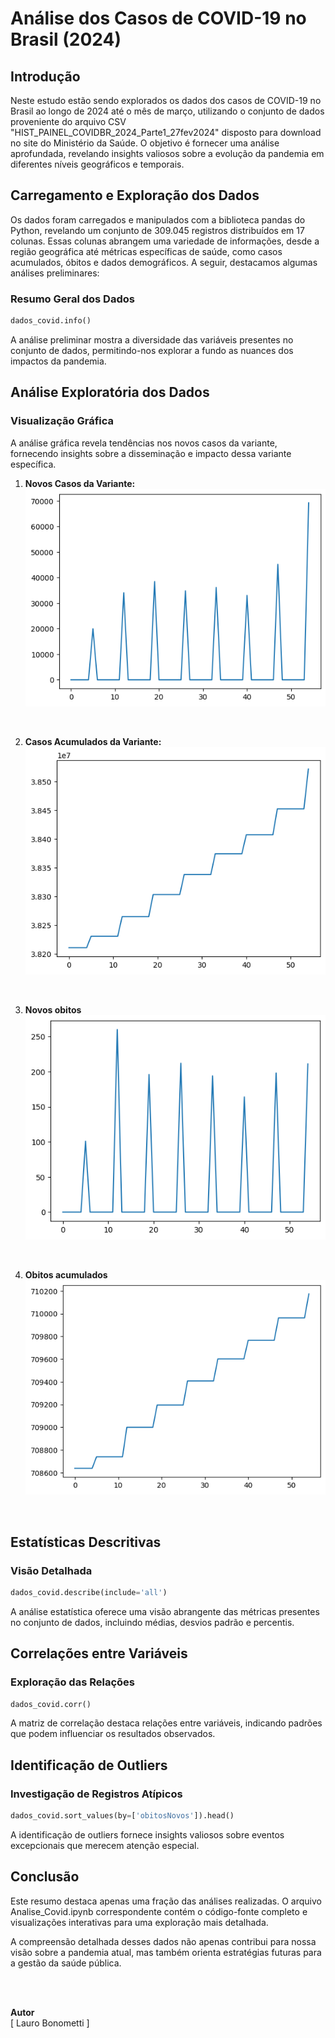 # Análise dos Casos de COVID-19 no Brasil (2024)

## Introdução

Neste estudo estão sendo explorados os dados dos casos de COVID-19 no Brasil ao longo de 2024 até o mês de março, utilizando o conjunto de dados proveniente do arquivo CSV "HIST_PAINEL_COVIDBR_2024_Parte1_27fev2024" disposto para download no site do Ministério da Saúde. O  objetivo é fornecer uma análise aprofundada, revelando insights valiosos sobre a evolução da pandemia em diferentes níveis geográficos e temporais.

## Carregamento e Exploração dos Dados

Os dados foram carregados e manipulados com a biblioteca pandas do Python, revelando um conjunto de 309.045 registros distribuídos em 17 colunas. Essas colunas abrangem uma variedade de informações, desde a região geográfica até métricas específicas de saúde, como casos acumulados, óbitos e dados demográficos. A seguir, destacamos algumas análises preliminares:

### Resumo Geral dos Dados

```python
dados_covid.info()
```

A análise preliminar mostra a diversidade das variáveis presentes no conjunto de dados, permitindo-nos explorar a fundo as nuances dos impactos da pandemia.

## Análise Exploratória dos Dados 

### Visualização Gráfica

   A análise gráfica revela tendências nos novos casos da variante, fornecendo insights sobre a disseminação e impacto dessa variante específica.

1. **Novos Casos da Variante:** <br>
![alt text](<Novos casos da variante-1.png>)
<br>

2. **Casos Acumulados da Variante:** <br>
![alt text](<Casos acumulados da variante-1.png>)
 <br>
 
3. **Novos obitos** <br>
![alt text](<Novos obitos-1.png>)
<br>

4. **Obitos acumulados** <br>
![alt text](<Obitos acumulados-1.png>)
<br>


## Estatísticas Descritivas

### Visão Detalhada

```python
dados_covid.describe(include='all')
```

A análise estatística oferece uma visão abrangente das métricas presentes no conjunto de dados, incluindo médias, desvios padrão e percentis.

## Correlações entre Variáveis

### Exploração das Relações

```python
dados_covid.corr()
```

A matriz de correlação destaca relações entre variáveis, indicando padrões que podem influenciar os resultados observados.

## Identificação de Outliers

### Investigação de Registros Atípicos

```python
dados_covid.sort_values(by=['obitosNovos']).head()
```

A identificação de outliers fornece insights valiosos sobre eventos excepcionais que merecem atenção especial.

## Conclusão

Este resumo destaca apenas uma fração das análises realizadas. O arquivo Analise_Covid.ipynb correspondente contém o código-fonte completo e visualizações interativas para uma exploração mais detalhada.

A compreensão detalhada desses dados não apenas contribui para nossa visão sobre a pandemia atual, mas também orienta estratégias futuras para a gestão da saúde pública.

<br>
<br>

**Autor**<br>
[ Lauro Bonometti ]
